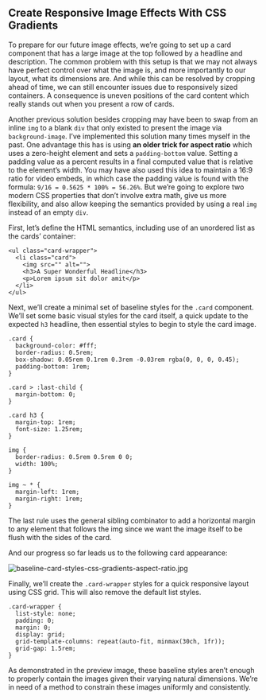 ## Create Responsive Image Effects With CSS Gradients

To prepare for our future image effects, we’re going to set up a card component that has a large image at the top followed by a headline and description. The common problem with this setup is that we may not always have perfect control over what the image is, and more importantly to our layout, what its dimensions are. And while this can be resolved by cropping ahead of time, we can still encounter issues due to responsively sized containers. A consequence is uneven positions of the card content which really stands out when you present a row of cards.

Another previous solution besides cropping may have been to swap from an inline `img` to a blank `div` that only existed to present the image via `background-image`. I’ve implemented this solution many times myself in the past. One advantage this has is using **an older trick for aspect ratio** which uses a zero-height element and sets a `padding-bottom` value. Setting a padding value as a percent results in a final computed value that is relative to the element’s width. You may have also used this idea to maintain a 16:9 ratio for video embeds, in which case the padding value is found with the formula: `9/16 = 0.5625 * 100% = 56.26%`. But we’re going to explore two modern CSS properties that don’t involve extra math, give us more flexibility, and also allow keeping the semantics provided by using a real `img` instead of an empty `div`.

First, let’s define the HTML semantics, including use of an unordered list as the cards’ container:
```
<ul class="card-wrapper">
  <li class="card">
    <img src="" alt="">
    <h3>A Super Wonderful Headline</h3>
    <p>Lorem ipsum sit dolor amit</p>
  </li>
</ul>
```

Next, we’ll create a minimal set of baseline styles for the `.card` component. We’ll set some basic visual styles for the card itself, a quick update to the expected `h3` headline, then essential styles to begin to style the card image.


```
.card {
  background-color: #fff;
  border-radius: 0.5rem;
  box-shadow: 0.05rem 0.1rem 0.3rem -0.03rem rgba(0, 0, 0, 0.45);
  padding-bottom: 1rem;
}

.card > :last-child {
  margin-bottom: 0;
}

.card h3 {
  margin-top: 1rem;
  font-size: 1.25rem;
}

img {
  border-radius: 0.5rem 0.5rem 0 0;
  width: 100%;
}

img ~ * {
  margin-left: 1rem;
  margin-right: 1rem;
}

``` 

The last rule uses the general sibling combinator to add a horizontal margin to any element that follows the img since we want the image itself to be flush with the sides of the card.

And our progress so far leads us to the following card appearance:

![baseline-card-styles-css-gradients-aspect-ratio.jpg](https://cdn.hashnode.com/res/hashnode/image/upload/v1614612539752/rtnLqQ0Tx.jpeg)

Finally, we’ll create the `.card-wrapper` styles for a quick responsive layout using CSS grid. This will also remove the default list styles.


```
.card-wrapper {
  list-style: none;
  padding: 0;
  margin: 0;
  display: grid;
  grid-template-columns: repeat(auto-fit, minmax(30ch, 1fr));
  grid-gap: 1.5rem;
}

``` 

As demonstrated in the preview image, these baseline styles aren’t enough to properly contain the images given their varying natural dimensions. We’re in need of a method to constrain these images uniformly and consistently.